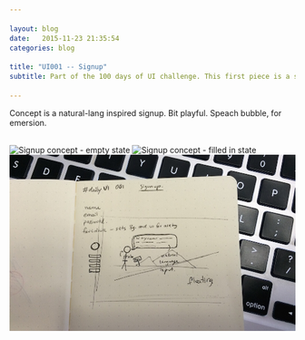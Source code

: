 ```yaml
---

layout: blog
date:   2015-11-23 21:35:54
categories: blog

title: "UI001 -- Signup"
subtitle: Part of the 100 days of UI challenge. This first piece is a signup concept.

---
```


Concept is a natural-lang inspired signup. Bit playful. Speach bubble, for emersion. 

<br>

<img class="item w1" src="../img/dailyui/001-signup-empty.png" alt="Signup concept - empty state"/>
<img class="item w1" src="../img/dailyui/001-signup-filled.png" alt="Signup concept - filled in state"/>
<img class="item w1" src="../img/dailyui/001-signup-sketch.jpg" alt="Signup concept - quick paper sketch"/>
